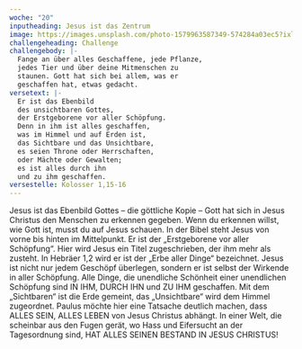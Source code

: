 ```yaml
---
woche: "20"
inputheading: Jesus ist das Zentrum
image: https://images.unsplash.com/photo-1579963587349-574284a03ec5?ixlib=rb-1.2.1&ixid=eyJhcHBfaWQiOjEyMDd9&auto=format&fit=crop&w=633&q=80
challengeheading: Challenge
challengebody: |-
  Fange an über alles Geschaffene, jede Pflanze,
  jedes Tier und über deine Mitmenschen zu
  staunen. Gott hat sich bei allem, was er
  geschaffen hat, etwas gedacht.
versetext: |-
  Er ist das Ebenbild
  des unsichtbaren Gottes,
  der Erstgeborene vor aller Schöpfung.
  Denn in ihm ist alles geschaffen,
  was im Himmel und auf Erden ist,
  das Sichtbare und das Unsichtbare,
  es seien Throne oder Herrschaften,
  oder Mächte oder Gewalten;
  es ist alles durch ihn
  und zu ihm geschaffen.
versestelle: Kolosser 1,15-16
---
```

Jesus ist das Ebenbild Gottes – die göttliche
Kopie – Gott hat sich in Jesus Christus
den Menschen zu erkennen gegeben.
Wenn du erkennen willst, wie Gott ist,
musst du auf Jesus schauen.
In der Bibel steht Jesus von vorne bis
hinten im Mittelpunkt. Er ist der „Erstgeborene
vor aller Schöpfung“. Hier wird
Jesus ein Titel zugeschrieben, der ihm
mehr als zusteht. In Hebräer 1,2 wird er
ist der „Erbe aller Dinge“ bezeichnet.
Jesus ist nicht nur jedem Geschöpf überlegen,
sondern er ist selbst der Wirkende
in aller Schöpfung. Alle Dinge, die
unendliche Schönheit einer unendlichen
Schöpfung sind IN IHM, DURCH IHN und
ZU IHM geschaffen. Mit dem „Sichtbaren“
ist die Erde gemeint, das „Unsichtbare“
wird dem Himmel zugeordnet.
Paulus möchte hier eine Tatsache
deutlich machen, dass ALLES SEIN, ALLES
LEBEN von Jesus Christus abhängt. In
einer Welt, die scheinbar aus den Fugen
gerät, wo Hass und Eifersucht an der
Tagesordnung sind, HAT ALLES SEINEN
BESTAND IN JESUS CHRISTUS!